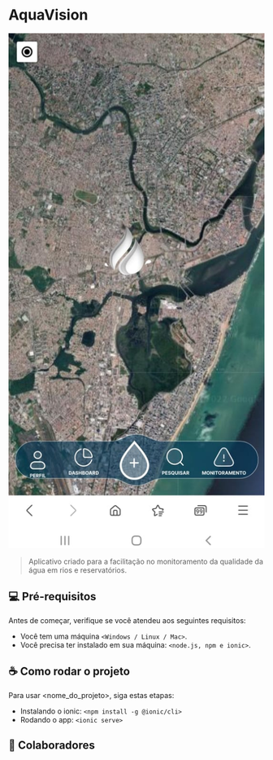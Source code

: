 # AquaVision

<img src="img_readme/mapa.jpg" alt="Página do mapa no aplicativo">

> Aplicativo criado para a facilitação no monitoramento da qualidade da água em rios e reservatórios.

## 💻 Pré-requisitos

Antes de começar, verifique se você atendeu aos seguintes requisitos:

* Você tem uma máquina `<Windows / Linux / Mac>`.
* Você precisa ter instalado em sua máquina: `<node.js, npm e ionic>`.

## ☕ Como rodar o projeto

Para usar <nome_do_projeto>, siga estas etapas:

* Instalando o ionic: `<npm install -g @ionic/cli>`
* Rodando o app: `<ionic serve>`

## 🤝 Colaboradores
